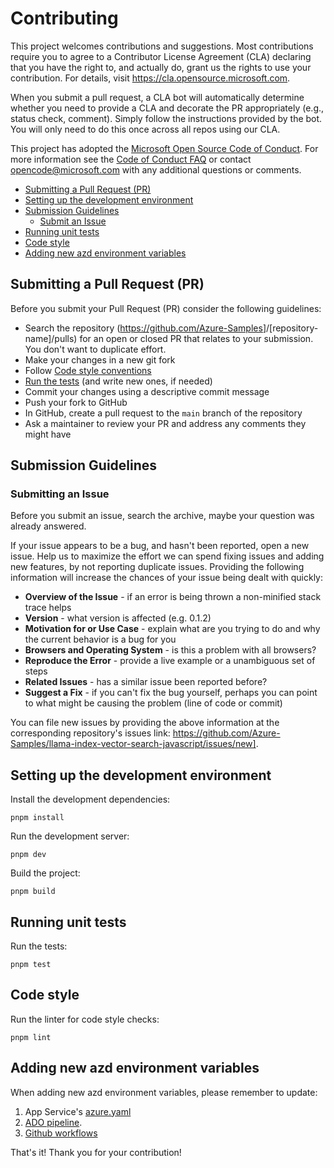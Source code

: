 # Contributing

This project welcomes contributions and suggestions.  Most contributions require you to agree to a
Contributor License Agreement (CLA) declaring that you have the right to, and actually do, grant us
the rights to use your contribution. For details, visit <https://cla.opensource.microsoft.com>.

When you submit a pull request, a CLA bot will automatically determine whether you need to provide
a CLA and decorate the PR appropriately (e.g., status check, comment). Simply follow the instructions
provided by the bot. You will only need to do this once across all repos using our CLA.

This project has adopted the [Microsoft Open Source Code of Conduct](https://opensource.microsoft.com/codeofconduct/).
For more information see the [Code of Conduct FAQ](https://opensource.microsoft.com/codeofconduct/faq/) or
contact [opencode@microsoft.com](mailto:opencode@microsoft.com) with any additional questions or comments.

- [Submitting a Pull Request (PR)](#submitting-a-pull-request-pr)
- [Setting up the development environment](#setting-up-the-development-environment)
- [Submission Guidelines](#submit)
  - [Submit an Issue](#submit-issue)
- [Running unit tests](#running-unit-tests)
- [Code style](#code-style)
- [Adding new azd environment variables](#adding-new-azd-environment-variables)

## Submitting a Pull Request (PR)

Before you submit your Pull Request (PR) consider the following guidelines:

- Search the repository (<https://github.com/Azure-Samples>]/[repository-name]/pulls) for an open or closed PR
  that relates to your submission. You don't want to duplicate effort.
- Make your changes in a new git fork
- Follow [Code style conventions](#code-style)
- [Run the tests](#running-unit-tests) (and write new ones, if needed)
- Commit your changes using a descriptive commit message
- Push your fork to GitHub
- In GitHub, create a pull request to the `main` branch of the repository
- Ask a maintainer to review your PR and address any comments they might have

## <a name="submit"></a> Submission Guidelines

### <a name="submit-issue"></a> Submitting an Issue
Before you submit an issue, search the archive, maybe your question was already answered.

If your issue appears to be a bug, and hasn't been reported, open a new issue.
Help us to maximize the effort we can spend fixing issues and adding new
features, by not reporting duplicate issues.  Providing the following information will increase the
chances of your issue being dealt with quickly:

* **Overview of the Issue** - if an error is being thrown a non-minified stack trace helps
* **Version** - what version is affected (e.g. 0.1.2)
* **Motivation for or Use Case** - explain what are you trying to do and why the current behavior is a bug for you
* **Browsers and Operating System** - is this a problem with all browsers?
* **Reproduce the Error** - provide a live example or a unambiguous set of steps
* **Related Issues** - has a similar issue been reported before?
* **Suggest a Fix** - if you can't fix the bug yourself, perhaps you can point to what might be
  causing the problem (line of code or commit)

You can file new issues by providing the above information at the corresponding repository's issues link: https://github.com/Azure-Samples/llama-index-vector-search-javascript/issues/new].

## Setting up the development environment

Install the development dependencies:

```shell
pnpm install
```

Run the development server:

```shell
pnpm dev
```

Build the project:

```shell
pnpm build
```

## Running unit tests

Run the tests:

```shell
pnpm test
```

## Code style

Run the linter for code style checks:

```shell
pnpm lint
```

## Adding new azd environment variables

When adding new azd environment variables, please remember to update:

1. App Service's [azure.yaml](./azure.yaml)
1. [ADO pipeline](.azdo/pipelines/azure-dev.yml).
1. [Github workflows](.github/workflows/azure-dev.yml)

That's it! Thank you for your contribution!
